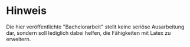 # Hinweis

Die hier veröffentlichte "Bachelorarbeit" stellt keine seriöse Ausarbeitung dar, sondern soll lediglich dabei helfen, die Fähigkeiten mit Latex zu erweitern.
